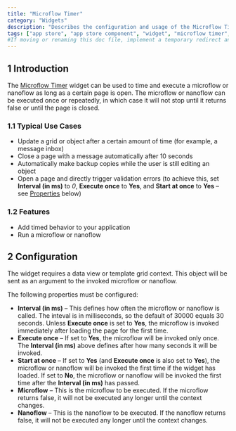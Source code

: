 ```yaml
---
title: "Microflow Timer"
category: "Widgets"
description: "Describes the configuration and usage of the Microflow Timer widget, which is available in the Mendix App Store."
tags: ["app store", "app store component", "widget", "microflow timer", "platform support"]
#If moving or renaming this doc file, implement a temporary redirect and let the respective team know they should update the URL in the product. See Mapping to Products for more details.
---
```


## 1 Introduction

The [Microflow Timer](https://appstore.home.mendix.com/link/app/27/) widget can be used to time and execute a microflow or nanoflow as long as a certain page is open. The microflow or nanoflow can be executed once or repeatedly, in which case it will not stop until it returns false or until the page is closed.

### 1.1 Typical Use Cases

* Update a grid or object after a certain amount of time (for example, a message inbox)
* Close a page with a message automatically after 10 seconds
* Automatically make backup copies while the user is still editing an object
* Open a page and directly trigger validation errors (to achieve this, set **Interval (in ms)** to *0*, **Execute once** to **Yes**, and **Start at once** to **Yes** – see [Properties](#properties) below)

### 1.2 Features

* Add timed behavior to your application
* Run a microflow or nanoflow

## 2 Configuration

The widget requires a data view or template grid context. This object will be sent as an argument to the invoked microflow or nanoflow.

The following properties must be configured:

* **Interval (in ms)** – This defines how often the microflow or nanoflow is called. The inteval is in milliseconds, so the default of 30000 equals 30 seconds. Unless **Execute once** is set to **Yes**, the microflow is invoked immediately after loading the page for the first time.
* **Execute once** – If set to **Yes**, the microflow will be invoked only once. The **Interval (in ms)** above defines after how many seconds it will be invoked.
* **Start at once** – If set to **Yes** (and **Execute once** is also set to **Yes**), the microflow or nanoflow will be invoked the first time if the widget has loaded. If set to **No**, the microflow or nanoflow will be invoked the first time after the **Interval (in ms)** has passed.
* **Microflow** – This is the microflow to be executed. If the microflow returns false, it will not be executed any longer until the context changes.
* **Nanoflow** – This is the nanoflow to be executed. If the nanoflow returns false, it will not be executed any longer until the context changes.
